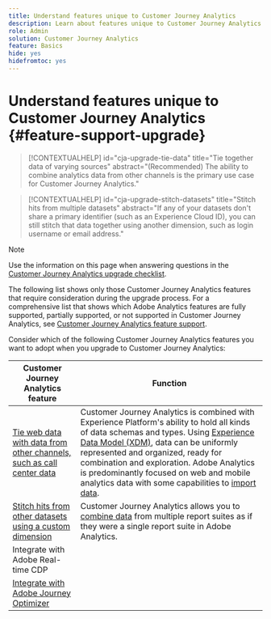 ```yaml
---
title: Understand features unique to Customer Journey Analytics
description: Learn about features unique to Customer Journey Analytics
role: Admin
solution: Customer Journey Analytics
feature: Basics
hide: yes
hidefromtoc: yes
---
```

# Understand features unique to Customer Journey Analytics {#feature-support-upgrade}

<!-- markdownlint-disable MD034 -->

>[!CONTEXTUALHELP]
>id="cja-upgrade-tie-data"
>title="Tie together data of varying sources"
>abstract="(Recommended) The ability to combine analytics data from other channels is the primary use case for Customer Journey Analytics."

<!-- markdownlint-enable MD034 -->

<!-- markdownlint-disable MD034 -->

>[!CONTEXTUALHELP]
>id="cja-upgrade-stitch-datasets"
>title="Stitch hits from multiple datasets"
>abstract="If any of your datasets don't share a primary identifier (such as an Experience Cloud ID), you can still stitch that data together using another dimension, such as login username or email address."

<!-- markdownlint-enable MD034 -->

>[!NOTE]
> 
>Use the information on this page when answering questions in the [Customer Journey Analytics upgrade checklist](https://gigazelle.github.io/cja-ttv/). 

The following list shows only those Customer Journey Analytics features that require consideration during the upgrade process. For a comprehensive list that shows which Adobe Analytics features are fully supported, partially supported, or not supported in Customer Journey Analytics, see [Customer Journey Analytics feature support](/help/getting-started/aa-vs-cja/cja-aa.md).

Consider which of the following Customer Journey Analytics features you want to adopt when you upgrade to Customer Journey Analytics:

| Customer Journey Analytics feature | Function | 
|---------|----------|
| [Tie web data with data from other channels, such as call center data](https://experienceleague.adobe.com/en/docs/analytics-platform/using/cja-usecases/cross-channel/cross-channel) | Customer Journey Analytics is combined with Experience Platform's ability to hold all kinds of data schemas and types. Using [Experience Data Model (XDM)](https://experienceleague.adobe.com/docs/experience-platform/xdm/home.html), data can be uniformly represented and organized, ready for combination and exploration. Adobe Analytics is predominantly focused on web and mobile analytics data with some capabilities to [import data](https://experienceleague.adobe.com/docs/analytics/import/home.html). | 
| [Stitch hits from other datasets using a custom dimension](https://experienceleague.adobe.com/en/docs/analytics-platform/using/stitching/overview) | Customer Journey Analytics allows you to [combine data](/help/connections/combined-dataset.md) from multiple report suites as if they were a single report suite in Adobe Analytics. | 
| Integrate with Adobe Real-time CDP |  | 
| [Integrate with Adobe Journey Optimizer](https://experienceleague.adobe.com/en/docs/analytics-platform/using/cja-usecases/cross-channel/cross-channel) |  | 


